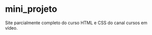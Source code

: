 # mini_projeto

Site  parcialmente completo  do curso  HTML e CSS do canal cursos  em vídeo.

<a href="https://calebalzahed.github.io/mini_projeto/android.html"></a>
